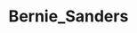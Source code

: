 ---
title: Bernie_Sanders
crosslinks:
- autotldr
- TheoryOfReddit
- FUCK_CNN
- The_Donald
- netsec
---